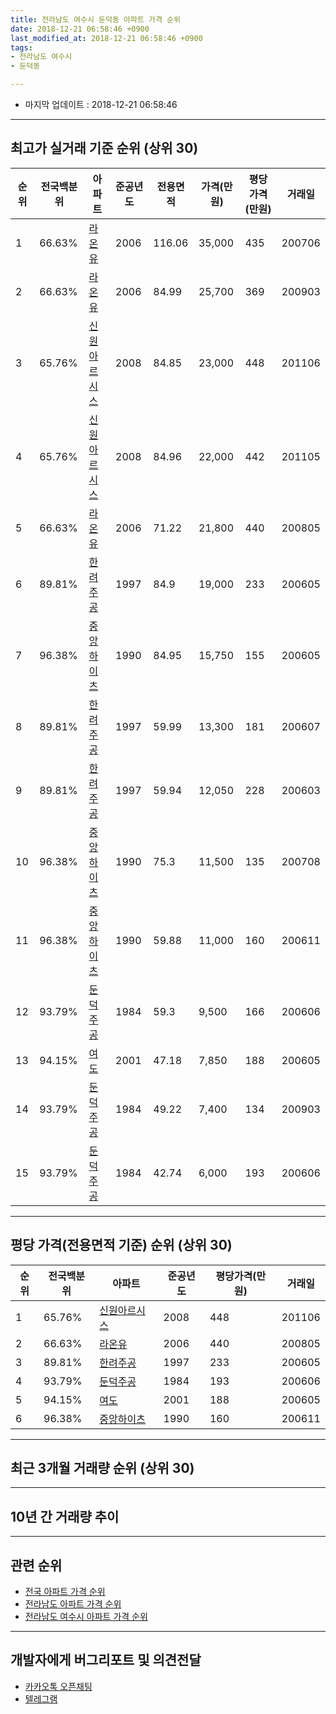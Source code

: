 ```yaml
---
title: 전라남도 여수시 둔덕동 아파트 가격 순위
date: 2018-12-21 06:58:46 +0900
last_modified_at: 2018-12-21 06:58:46 +0900
tags:
- 전라남도 여수시
- 둔덕동

---
```


* 마지막 업데이트 : 2018-12-21 06:58:46

---

## 최고가 실거래 기준 순위 (상위 30)


|순위|전국백분위|아파트|준공년도|전용면적|가격(만원)|평당가격(만원)|거래일|
|---|---|---|---|---|---|---|---|
|1|66.63%|[라온유](https://search.naver.com/search.naver?query=%EC%A0%84%EB%9D%BC%EB%82%A8%EB%8F%84+%EC%97%AC%EC%88%98%EC%8B%9C+%EB%91%94%EB%8D%95%EB%8F%99+%EB%9D%BC%EC%98%A8%EC%9C%A0)|2006|116.06|35,000|435|200706|
|2|66.63%|[라온유](https://search.naver.com/search.naver?query=%EC%A0%84%EB%9D%BC%EB%82%A8%EB%8F%84+%EC%97%AC%EC%88%98%EC%8B%9C+%EB%91%94%EB%8D%95%EB%8F%99+%EB%9D%BC%EC%98%A8%EC%9C%A0)|2006|84.99|25,700|369|200903|
|3|65.76%|[신원아르시스](https://search.naver.com/search.naver?query=%EC%A0%84%EB%9D%BC%EB%82%A8%EB%8F%84+%EC%97%AC%EC%88%98%EC%8B%9C+%EB%91%94%EB%8D%95%EB%8F%99+%EC%8B%A0%EC%9B%90%EC%95%84%EB%A5%B4%EC%8B%9C%EC%8A%A4)|2008|84.85|23,000|448|201106|
|4|65.76%|[신원아르시스](https://search.naver.com/search.naver?query=%EC%A0%84%EB%9D%BC%EB%82%A8%EB%8F%84+%EC%97%AC%EC%88%98%EC%8B%9C+%EB%91%94%EB%8D%95%EB%8F%99+%EC%8B%A0%EC%9B%90%EC%95%84%EB%A5%B4%EC%8B%9C%EC%8A%A4)|2008|84.96|22,000|442|201105|
|5|66.63%|[라온유](https://search.naver.com/search.naver?query=%EC%A0%84%EB%9D%BC%EB%82%A8%EB%8F%84+%EC%97%AC%EC%88%98%EC%8B%9C+%EB%91%94%EB%8D%95%EB%8F%99+%EB%9D%BC%EC%98%A8%EC%9C%A0)|2006|71.22|21,800|440|200805|
|6|89.81%|[한려주공](https://search.naver.com/search.naver?query=%EC%A0%84%EB%9D%BC%EB%82%A8%EB%8F%84+%EC%97%AC%EC%88%98%EC%8B%9C+%EB%91%94%EB%8D%95%EB%8F%99+%ED%95%9C%EB%A0%A4%EC%A3%BC%EA%B3%B5)|1997|84.9|19,000|233|200605|
|7|96.38%|[중앙하이츠](https://search.naver.com/search.naver?query=%EC%A0%84%EB%9D%BC%EB%82%A8%EB%8F%84+%EC%97%AC%EC%88%98%EC%8B%9C+%EB%91%94%EB%8D%95%EB%8F%99+%EC%A4%91%EC%95%99%ED%95%98%EC%9D%B4%EC%B8%A0)|1990|84.95|15,750|155|200605|
|8|89.81%|[한려주공](https://search.naver.com/search.naver?query=%EC%A0%84%EB%9D%BC%EB%82%A8%EB%8F%84+%EC%97%AC%EC%88%98%EC%8B%9C+%EB%91%94%EB%8D%95%EB%8F%99+%ED%95%9C%EB%A0%A4%EC%A3%BC%EA%B3%B5)|1997|59.99|13,300|181|200607|
|9|89.81%|[한려주공](https://search.naver.com/search.naver?query=%EC%A0%84%EB%9D%BC%EB%82%A8%EB%8F%84+%EC%97%AC%EC%88%98%EC%8B%9C+%EB%91%94%EB%8D%95%EB%8F%99+%ED%95%9C%EB%A0%A4%EC%A3%BC%EA%B3%B5)|1997|59.94|12,050|228|200603|
|10|96.38%|[중앙하이츠](https://search.naver.com/search.naver?query=%EC%A0%84%EB%9D%BC%EB%82%A8%EB%8F%84+%EC%97%AC%EC%88%98%EC%8B%9C+%EB%91%94%EB%8D%95%EB%8F%99+%EC%A4%91%EC%95%99%ED%95%98%EC%9D%B4%EC%B8%A0)|1990|75.3|11,500|135|200708|
|11|96.38%|[중앙하이츠](https://search.naver.com/search.naver?query=%EC%A0%84%EB%9D%BC%EB%82%A8%EB%8F%84+%EC%97%AC%EC%88%98%EC%8B%9C+%EB%91%94%EB%8D%95%EB%8F%99+%EC%A4%91%EC%95%99%ED%95%98%EC%9D%B4%EC%B8%A0)|1990|59.88|11,000|160|200611|
|12|93.79%|[둔덕주공](https://search.naver.com/search.naver?query=%EC%A0%84%EB%9D%BC%EB%82%A8%EB%8F%84+%EC%97%AC%EC%88%98%EC%8B%9C+%EB%91%94%EB%8D%95%EB%8F%99+%EB%91%94%EB%8D%95%EC%A3%BC%EA%B3%B5)|1984|59.3|9,500|166|200606|
|13|94.15%|[여도](https://search.naver.com/search.naver?query=%EC%A0%84%EB%9D%BC%EB%82%A8%EB%8F%84+%EC%97%AC%EC%88%98%EC%8B%9C+%EB%91%94%EB%8D%95%EB%8F%99+%EC%97%AC%EB%8F%84)|2001|47.18|7,850|188|200605|
|14|93.79%|[둔덕주공](https://search.naver.com/search.naver?query=%EC%A0%84%EB%9D%BC%EB%82%A8%EB%8F%84+%EC%97%AC%EC%88%98%EC%8B%9C+%EB%91%94%EB%8D%95%EB%8F%99+%EB%91%94%EB%8D%95%EC%A3%BC%EA%B3%B5)|1984|49.22|7,400|134|200903|
|15|93.79%|[둔덕주공](https://search.naver.com/search.naver?query=%EC%A0%84%EB%9D%BC%EB%82%A8%EB%8F%84+%EC%97%AC%EC%88%98%EC%8B%9C+%EB%91%94%EB%8D%95%EB%8F%99+%EB%91%94%EB%8D%95%EC%A3%BC%EA%B3%B5)|1984|42.74|6,000|193|200606|


---

## 평당 가격(전용면적 기준) 순위 (상위 30)


|순위|전국백분위|아파트|준공년도|평당가격(만원)|거래일|
|---|---|---|---|---|---|
|1|65.76%|[신원아르시스](https://search.naver.com/search.naver?query=%EC%A0%84%EB%9D%BC%EB%82%A8%EB%8F%84+%EC%97%AC%EC%88%98%EC%8B%9C+%EB%91%94%EB%8D%95%EB%8F%99+%EC%8B%A0%EC%9B%90%EC%95%84%EB%A5%B4%EC%8B%9C%EC%8A%A4)|2008|448|201106|
|2|66.63%|[라온유](https://search.naver.com/search.naver?query=%EC%A0%84%EB%9D%BC%EB%82%A8%EB%8F%84+%EC%97%AC%EC%88%98%EC%8B%9C+%EB%91%94%EB%8D%95%EB%8F%99+%EB%9D%BC%EC%98%A8%EC%9C%A0)|2006|440|200805|
|3|89.81%|[한려주공](https://search.naver.com/search.naver?query=%EC%A0%84%EB%9D%BC%EB%82%A8%EB%8F%84+%EC%97%AC%EC%88%98%EC%8B%9C+%EB%91%94%EB%8D%95%EB%8F%99+%ED%95%9C%EB%A0%A4%EC%A3%BC%EA%B3%B5)|1997|233|200605|
|4|93.79%|[둔덕주공](https://search.naver.com/search.naver?query=%EC%A0%84%EB%9D%BC%EB%82%A8%EB%8F%84+%EC%97%AC%EC%88%98%EC%8B%9C+%EB%91%94%EB%8D%95%EB%8F%99+%EB%91%94%EB%8D%95%EC%A3%BC%EA%B3%B5)|1984|193|200606|
|5|94.15%|[여도](https://search.naver.com/search.naver?query=%EC%A0%84%EB%9D%BC%EB%82%A8%EB%8F%84+%EC%97%AC%EC%88%98%EC%8B%9C+%EB%91%94%EB%8D%95%EB%8F%99+%EC%97%AC%EB%8F%84)|2001|188|200605|
|6|96.38%|[중앙하이츠](https://search.naver.com/search.naver?query=%EC%A0%84%EB%9D%BC%EB%82%A8%EB%8F%84+%EC%97%AC%EC%88%98%EC%8B%9C+%EB%91%94%EB%8D%95%EB%8F%99+%EC%A4%91%EC%95%99%ED%95%98%EC%9D%B4%EC%B8%A0)|1990|160|200611|


---

## 최근 3개월 거래량 순위 (상위 30)


<div style="width:100%;">
    <canvas id="deal_count_ranking" height="250"></canvas>
</div>


<script>
new Chart(document.getElementById("deal_count_ranking"), {
    type: 'horizontalBar',
    data: {
        labels: ['한려주공', '중앙하이츠', '둔덕주공', '신원아르시스', '라온유'],
        datasets: [{
            label: '실거래 수',
            data: [10, 10, 5, 3, 2],
            borderColor: "rgba(255, 0, 128, 1)",
            backgroundColor: "rgba(255, 0, 128, 0.5)",
            fill: false,
        }]
    },
    options: {
        responsive: true,
        title: {
            display: true,
            text: '최근 3개월 거래량 순위'
        },
        tooltips: {
            mode: 'index',
            intersect: false,
            callbacks: {
                title: function(tooltipItems, data) {
                    return "실거래 수:";
                },
                label: function(tooltipItem, data) {
                    return data.labels[tooltipItem.index] + ": " + tooltipItem.xLabel;
                }
            }
        },
        hover: {
            mode: 'nearest',
            intersect: true
        },
        scales: {
            xAxes: [{
                display: true,
                scaleLabel: {
                    display: true,
                    labelString: '실거래 수'
                },
                ticks: {
                    suggestedMin: 0,
                }
            }],
            yAxes: [{
                display: true,
                ticks: {
                    autoSkip: false,
                    callback: function(value, index, values) {
                        if (value.length > 15)
                            return value.substr(0, 13) + "...";
                        else
                            return value;
                    }
                },
                scaleLabel: {
                    display: false,
                }
            }]
        }
    }
});

</script>


---

## 10년 간 거래량 추이


<div style="width:100%;">
    <canvas id="deal_progress" height="250"></canvas>
</div>

<script>
new Chart(document.getElementById("deal_progress"), {
    type: 'line',
    data: {
        labels: ['200812','200901','200902','200903','200904','200905','200906','200907','200908','200909','200910','200911','200912','201001','201002','201003','201004','201005','201006','201007','201008','201009','201010','201011','201012','201101','201102','201103','201104','201105','201106','201107','201108','201109','201110','201111','201112','201201','201202','201203','201204','201205','201206','201207','201208','201209','201210','201211','201212','201301','201302','201303','201304','201305','201306','201307','201308','201309','201310','201311','201312','201401','201402','201403','201404','201405','201406','201407','201408','201409','201410','201411','201412','201501','201502','201503','201504','201505','201506','201507','201508','201509','201510','201511','201512','201601','201602','201603','201604','201605','201606','201607','201608','201609','201610','201611','201612','201701','201702','201703','201704','201705','201706','201707','201708','201709','201710','201711','201712','201801','201802','201803','201804','201805','201806','201807','201808','201809','201810','201811','201812'],
        datasets: [{
            label: '실거래 수',
            pointRadius: 1,
            data: [8, 8, 24, 23, 11, 21, 12, 21, 16, 30, 28, 18, 17, 11, 15, 24, 24, 18, 22, 17, 24, 12, 25, 18, 19, 21, 20, 17, 12, 23, 21, 14, 18, 26, 19, 23, 18, 7, 12, 24, 12, 7, 11, 7, 7, 21, 20, 25, 19, 14, 25, 25, 16, 16, 24, 12, 12, 9, 32, 17, 21, 7, 15, 24, 22, 14, 18, 14, 12, 14, 25, 18, 19, 18, 19, 25, 25, 21, 21, 17, 12, 11, 14, 6, 17, 8, 26, 23, 12, 18, 16, 29, 16, 21, 26, 19, 16, 20, 22, 24, 21, 25, 33, 17, 29, 40, 22, 22, 22, 23, 27, 25, 18, 20, 18, 11, 16, 14, 11, 17, 2],
            borderColor: "rgba(255, 201, 14, 1)",
            backgroundColor: "rgba(255, 201, 14, 0.5)",
            fill: true,
        }]
    },
    options: {
        responsive: true,
        title: {
            display: true,
            text: '10년간 거래량 추이'
        },
        tooltips: {
            mode: 'index',
            intersect: false,
        },
        hover: {
            mode: 'nearest',
            intersect: true
        },
        scales: {
            xAxes: [{
                display: true,
                scaleLabel: {
                    display: true,
                    labelString: '년/월'
                }
            }],
            yAxes: [{
                display: true,
                ticks: {
                    suggestedMin: 0,
                },
                scaleLabel: {
                    display: true,
                    labelString: '실거래 수'
                }
            }]
        }
    }
});

</script>


---

## 관련 순위

- [전국 아파트 가격 순위](https://inasie.github.io/apt-ranking/전국)
- [전라남도 아파트 가격 순위](https://inasie.github.io/apt-ranking/전라남도)
- [전라남도 여수시 아파트 가격 순위](https://inasie.github.io/apt-ranking/전라남도-여수시)


---

## 개발자에게 버그리포트 및 의견전달

- [카카오톡 오픈채팅](https://open.kakao.com/o/gLJUAP4)
- [텔레그램](https://t.me/inasie)

